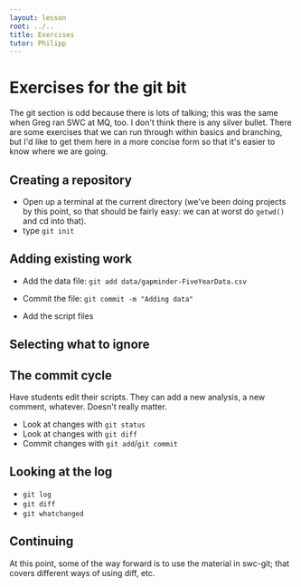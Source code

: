 ```yaml
---
layout: lesson
root: ../..
title: Exercises
tutor: Philipp
---
```


# Exercises for the git bit

The git section is odd because there is lots of talking; this was the same when Greg ran SWC at MQ, too. I don't think there is any silver bullet. There are some exercises that we can run through within basics and branching, but I'd like to get them here in a more concise form so that it's easier to know where we are going.

## Creating a repository

* Open up a terminal at the current directory (we've been doing projects by this point, so that should be fairly easy: we can at worst do `getwd()` and cd into that).
* type `git init`

## Adding existing work

* Add the data file: `git add data/gapminder-FiveYearData.csv`
* Commit the file: `git commit -m "Adding data"`

* Add the script files

## Selecting what to ignore

## The commit cycle

Have students edit their scripts.  They can add a new analysis, a new comment, whatever.  Doesn't really matter.

* Look at changes with `git status`
* Look at changes with `git diff`
* Commit changes with `git add`/`git commit`

## Looking at the log

* `git log`
* `git diff`
* `git whatchanged`

## Continuing

At this point, some of the way forward is to use the material in swc-git; that covers different ways of using diff, etc.

